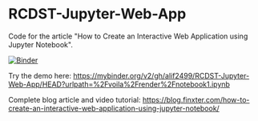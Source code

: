 # RCDST-Jupyter-Web-App
Code for the article "How to Create an Interactive Web Application using Jupyter Notebook".

[![Binder](https://mybinder.org/badge_logo.svg)](https://mybinder.org/v2/gh/alif2499/RCDST-Jupyter-Web-App/HEAD?urlpath=%2Fvoila%2Frender%2Fnotebook1.ipynb)

Try the demo here: https://mybinder.org/v2/gh/alif2499/RCDST-Jupyter-Web-App/HEAD?urlpath=%2Fvoila%2Frender%2Fnotebook1.ipynb

Complete blog article and video tutorial: https://blog.finxter.com/how-to-create-an-interactive-web-application-using-jupyter-notebook/
